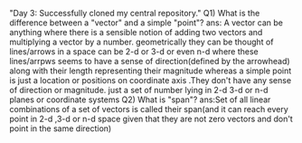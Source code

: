 "Day 3: Successfully cloned my central repository."
Q1) What is the difference between a "vector" and a simple "point"?
	ans: A vector can be anything where there is a sensible notion of adding two vectors and multiplying a vector by a number. geometrically they can be thought of lines/arrows in a space can be 2-d or 3-d or even n-d where these lines/arrpws seems to have a sense of direction(defined by the arrowhead) along with their length representing their magnitude whereas a simple point is just a location or positions on coordinate axis .They don't have any sense of direction or magnitude. just a set of number lying in 2-d 3-d or n-d planes or coordinate systems
Q2) What is "span"?
	ans:Set of all linear combinations of a set of vectors is called their span(and it can reach every point in 2-d ,3-d or n-d space given that they are not zero vectors and don't point in the same direction)
